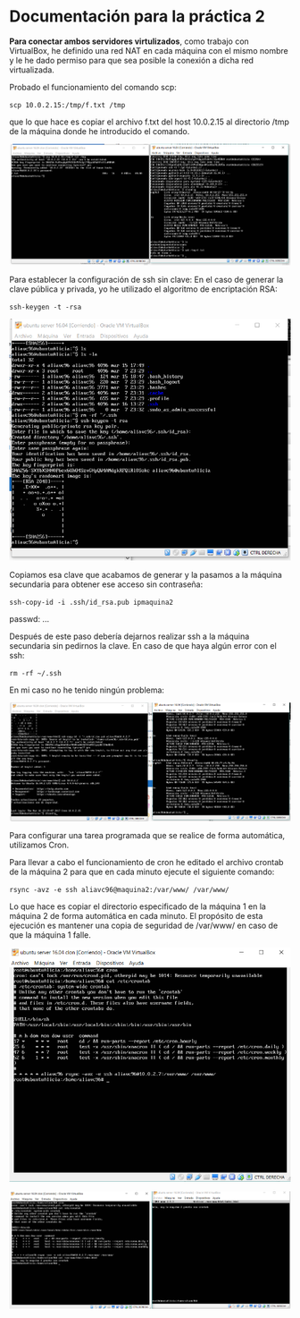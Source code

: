 
# Documentación para la práctica 2  

**Para conectar ambos servidores virtulizados**, como trabajo con VirtualBox, he definido una red NAT en cada máquina con el mismo nombre y le he dado permiso para que sea posible la conexión a dicha red virtualizada.

Probado el funcionamiento del comando scp: 

`scp 10.0.2.15:/tmp/f.txt /tmp`

que lo que hace es copiar el archivo f.txt del host 10.0.2.15 al directorio /tmp de la
máquina donde he introducido el comando.


![captura 1](https://github.com/aliavc96/SWAP/blob/master/practicas/practica2/pruebascp.PNG)

Para establecer la configuración de ssh sin clave:
En el caso de generar la clave pública y privada, yo he utilizado el algoritmo de encriptación RSA:

`ssh-keygen -t -rsa`

![captura 2](https://github.com/aliavc96/SWAP/blob/master/practicas/practica2/genclavePubyPriv.PNG)

Copiamos esa clave que acabamos de generar y la pasamos a la máquina secundaria para obtener ese acceso sin contraseña:

`ssh-copy-id -i .ssh/id_rsa.pub ipmaquina2`

passwd: ...

Después de este paso debería dejarnos realizar ssh a la máquina secundaria sin pedirnos la
clave.
En caso de que haya algún error con el ssh: 

`rm -rf ~/.ssh`  

En mi caso no he tenido ningún problema:

![captura 3](https://github.com/aliavc96/SWAP/blob/master/practicas/practica2/sshSinContrasenia.PNG)


Para configurar una tarea programada que se realice de forma automática, utilizamos Cron.

Para llevar a cabo el funcionamiento de cron he editado el archivo crontab de la máquina 2 para que en cada minuto ejecute el siguiente
comando: 

`rsync -avz -e ssh aliavc96@maquina2:/var/www/ /var/www/`

Lo que hace es copiar el directorio especificado de la máquina 1 en la máquina 2 de forma automática en cada minuto. El propósito de
esta ejecución es mantener una copia de seguridad de /var/www/ en 
caso de que la máquina 1 falle.

![captura 4](https://github.com/aliavc96/SWAP/blob/master/practicas/practica2/cron.PNG)

![captura 4](https://github.com/aliavc96/SWAP/blob/master/practicas/practica2/cronFuncionando.PNG)



